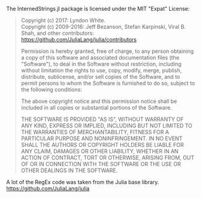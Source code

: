 The InternedStrings.jl package is licensed under the MIT "Expat" License:

> Copyright (c) 2017: Lyndon White.  
> Copyright (c) 2009-2016: Jeff Bezanson, Stefan Karpinski, Viral B. Shah, and other contributors: https://github.com/JuliaLang/julia/contributors
>
> Permission is hereby granted, free of charge, to any person obtaining a copy
> of this software and associated documentation files (the "Software"), to deal
> in the Software without restriction, including without limitation the rights
> to use, copy, modify, merge, publish, distribute, sublicense, and/or sell
> copies of the Software, and to permit persons to whom the Software is
> furnished to do so, subject to the following conditions:
>
> The above copyright notice and this permission notice shall be included in all
> copies or substantial portions of the Software.
>
> THE SOFTWARE IS PROVIDED "AS IS", WITHOUT WARRANTY OF ANY KIND, EXPRESS OR
> IMPLIED, INCLUDING BUT NOT LIMITED TO THE WARRANTIES OF MERCHANTABILITY,
> FITNESS FOR A PARTICULAR PURPOSE AND NONINFRINGEMENT. IN NO EVENT SHALL THE
> AUTHORS OR COPYRIGHT HOLDERS BE LIABLE FOR ANY CLAIM, DAMAGES OR OTHER
> LIABILITY, WHETHER IN AN ACTION OF CONTRACT, TORT OR OTHERWISE, ARISING FROM,
> OUT OF OR IN CONNECTION WITH THE SOFTWARE OR THE USE OR OTHER DEALINGS IN THE
> SOFTWARE.
>


A lot of the RegEx code was taken from the Julia base library.
https://github.com/JuliaLang/julia
